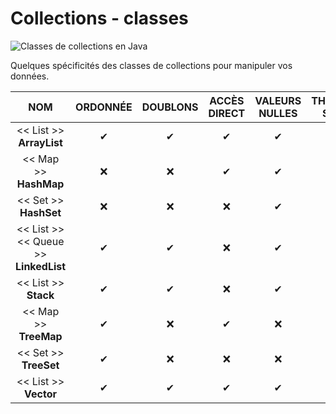 # Collections - classes

![Classes de collections en Java](https://nsa40.casimages.com/img/2020/07/04/20070409325245263.png)

Quelques spécificités des classes de collections pour manipuler vos données.

|NOM|ORDONNÉE|DOUBLONS|ACCÈS DIRECT|VALEURS NULLES|THREAD-SAFE|
|:--:|:--:|:--:|:--:|:--:|:--:|
|\<\< List \>\><br>**ArrayList**|✔|✔|✔|✔|❌|
|\<\< Map \>\><br>**HashMap**|❌|❌|✔|✔|❌|
|\<\< Set \>\><br>**HashSet**|❌|❌|❌|✔|❌|
|\<\< List \>\> \<\< Queue \>\><br>**LinkedList**|✔|✔|❌|✔|❌|
|\<\< List \>\><br>**Stack**|✔|✔|❌|✔|✔|
|\<\< Map \>\><br>**TreeMap**|✔|❌|✔|❌|❌|
|\<\< Set \>\><br>**TreeSet**|✔|❌|❌|❌|❌|
|\<\< List \>\><br>**Vector**|✔|✔|✔|✔|✔|

